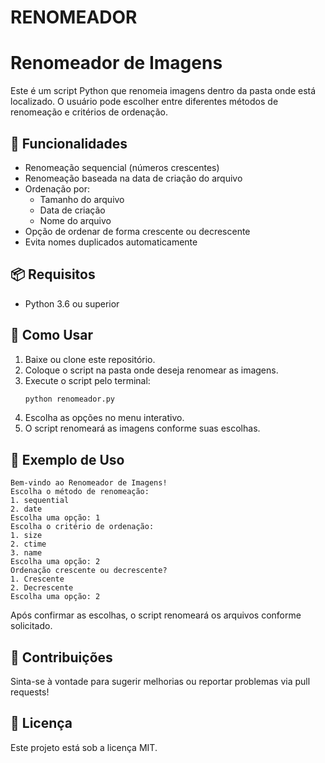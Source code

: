 # RENOMEADOR
# Renomeador de Imagens

Este é um script Python que renomeia imagens dentro da pasta onde está localizado. O usuário pode escolher entre diferentes métodos de renomeação e critérios de ordenação.

## 📌 Funcionalidades
- Renomeação sequencial (números crescentes)
- Renomeação baseada na data de criação do arquivo
- Ordenação por:
  - Tamanho do arquivo
  - Data de criação
  - Nome do arquivo
- Opção de ordenar de forma crescente ou decrescente
- Evita nomes duplicados automaticamente

## 📦 Requisitos
- Python 3.6 ou superior

## 🚀 Como Usar
1. Baixe ou clone este repositório.
2. Coloque o script na pasta onde deseja renomear as imagens.
3. Execute o script pelo terminal:
   ```sh
   python renomeador.py
   ```
4. Escolha as opções no menu interativo.
5. O script renomeará as imagens conforme suas escolhas.

## 📜 Exemplo de Uso
```
Bem-vindo ao Renomeador de Imagens!
Escolha o método de renomeação:
1. sequential
2. date
Escolha uma opção: 1
Escolha o critério de ordenação:
1. size
2. ctime
3. name
Escolha uma opção: 2
Ordenação crescente ou decrescente?
1. Crescente
2. Decrescente
Escolha uma opção: 2
```

Após confirmar as escolhas, o script renomeará os arquivos conforme solicitado.

## 🔧 Contribuições
Sinta-se à vontade para sugerir melhorias ou reportar problemas via pull requests!

## 📜 Licença
Este projeto está sob a licença MIT.

